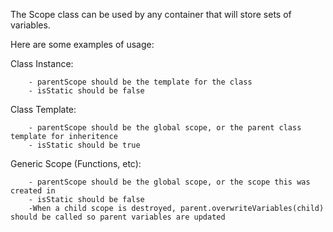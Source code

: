 The Scope class can be used by any container that will store sets of variables.

Here are some examples of usage:

Class Instance:

		- parentScope should be the template for the class
		- isStatic should be false

Class Template:

		- parentScope should be the global scope, or the parent class template for inheritence
		- isStatic should be true

Generic Scope (Functions, etc):

		- parentScope should be the global scope, or the scope this was created in
		- isStatic should be false
		-When a child scope is destroyed, parent.overwriteVariables(child) should be called so parent variables are updated
